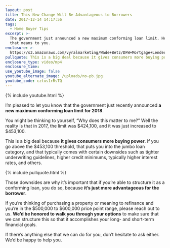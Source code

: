 ```yaml
---
layout: post
title: This New Change Will Be Advantageous to Borrowers
date: 2017-12-14 14:17:56
tags:
  - Home Buyer Tips
excerpt: >-
  The government just announced a new maximum conforming loan limit. Here’s what
  that means to you.
enclosure: >-
  https://s3.amazonaws.com/vyralmarketing/Wade+Betz/DFW+Mortgage+Lender-+This+New+Change+Will+Be+Advantageous+to+Borrowers.mp4
pullquote: This is a big deal because it gives consumers more buying power.
enclosure_type: video/mp4
enclosure_time:
use_youtube_image: false
youtube_alternate_image: /uploads/no-pb.jpg
youtube_code: cztus1rRsTQ
---
```



{% include youtube.html %}

I’m pleased to let you know that the government just recently announced **a new maximum conforming loan limit for 2018**.

You might be thinking to yourself, “Why does this matter to me?” Well the reality is that in 2017, the limit was $424,100, and it was just increased to $453,100.

This is a big deal because **it gives consumers more buying power**. If you go above the $453,100 threshold, that puts you into the jumbo loan category, and that typically comes with certain downsides such as tighter underwriting guidelines, higher credit minimums, typically higher interest rates, and others.

{% include pullquote.html %}

Those downsides are why it’s important that if you’re able to structure it as a conforming loan, you do so, because **it’s just more advantageous for the borrower**.

If you’re thinking of purchasing a property or meaning to refinance and you’re in the $500,000 to $600,000 price point range, please reach out to us. **We’d be honored to walk you through your options** to make sure that we can structure this so that it accomplishes your long- and short-term financial goals.

If there’s anything else that we can do for you, don’t hesitate to ask either. We’d be happy to help you.